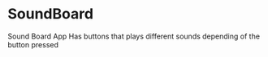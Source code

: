 # SoundBoard
Sound Board App
Has buttons that plays different sounds depending of the button pressed
